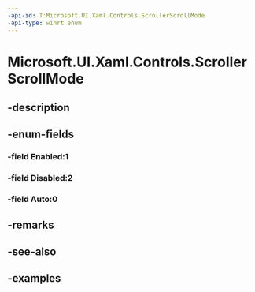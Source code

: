 ```yaml
---
-api-id: T:Microsoft.UI.Xaml.Controls.ScrollerScrollMode
-api-type: winrt enum
---
```


<!-- Enumeration syntax.
public enum ScrollerScrollMode : int 
-->

# Microsoft.UI.Xaml.Controls.ScrollerScrollMode

## -description

## -enum-fields
### -field Enabled:1

### -field Disabled:2

### -field Auto:0

## -remarks

## -see-also

## -examples


